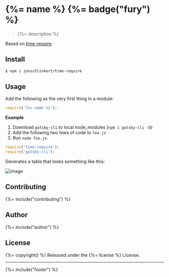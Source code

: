 # {%= name %} {%= badge("fury") %}

> {%= description %}

Based on [time-require](https://github.com/jaguard/time-require).

## Install

```sh
$ npm i jonschlinkert/time-require
```

## Usage

Add the following as the very first thing in a module:

```js
require('{%= name %}');
```

**Example**

1. Download `gatsby-cli` to local node_modules (`npm i gatsby-cli -D`)
1. Add the following two lines of code to `foo.js`
1. Run `node foo.js`.

```js
require('time-require');
require('gatsby-cli');
```

Generates a table that looks something like this:

![image](https://user-images.githubusercontent.com/383994/62820345-e79a8a80-bb30-11e9-8fe8-2fa873738526.png)


## Contributing
{%= include("contributing") %}

## Author
{%= include("author") %}

## License
{%= copyright() %}
Released under the {%= license %} License.

***

{%= include("footer") %}